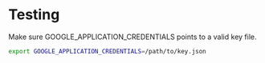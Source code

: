 # Testing

Make sure GOOGLE_APPLICATION_CREDENTIALS points to a valid key file.

```bash
export GOOGLE_APPLICATION_CREDENTIALS=/path/to/key.json
```

